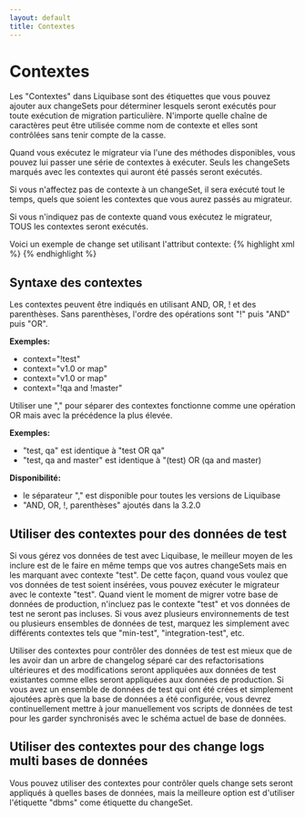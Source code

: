 ```yaml
---
layout: default
title: Contextes
---
```


# Contextes #

Les "Contextes" dans Liquibase sont des étiquettes que vous pouvez ajouter aux changeSets pour déterminer lesquels seront exécutés pour toute exécution de migration particulière. N'importe quelle chaîne de caractères peut être utilisée comme nom de contexte et elles sont contrôlées sans tenir compte de la casse.

Quand vous exécutez le migrateur via l'une des méthodes disponibles, vous pouvez lui passer une série de contextes à exécuter. Seuls les changeSets marqués avec les contextes qui auront été passés seront exécutés.

Si vous n'affectez pas de contexte à un changeSet, il sera exécuté tout le temps, quels que soient les contextes que vous aurez passés au migrateur.

Si vous n'indiquez pas de contexte quand vous exécutez le migrateur, TOUS les contextes seront exécutés.

Voici un exemple de change set utilisant l'attribut contexte:
{% highlight xml %}
   <changeSet id="2" author="bob" context="test">
        <insert tableName="news">
            <column name="id" value="1"/>
            <column name="title" value="Liquibase 0.8 Released"/>
        </insert>
        <insert tableName="news">
            <column name="id" value="2"/>
            <column name="title" value="Liquibase 0.9 Released"/>
        </insert>
    </changeSet>
{% endhighlight %}

## Syntaxe des contextes ##

Les contextes peuvent être indiqués en utilisant AND, OR, ! et des parenthèses. Sans parenthèses, l'ordre des opérations sont "!" puis "AND" puis "OR".

__Exemples:__

 * context="!test"
 * context="v1.0 or map"
 * context="v1.0 or map"
 * context="!qa and !master"

 Utiliser une "," pour séparer des contextes fonctionne comme une opération OR mais avec la précédence la plus élevée.

 __Exemples:__

  * "test, qa" est identique à "test OR qa"
  * "test, qa and master" est identique à "(test) OR (qa and master)

__Disponibilité:__

* le séparateur "," est disponible pour toutes les versions de Liquibase
* "AND, OR, !, parenthèses" ajoutés dans la 3.2.0


## Utiliser des contextes pour des données de test ##

Si vous gérez vos données de test avec Liquibase, le meilleur moyen de les inclure est de le faire en même temps que vos autres changeSets mais en les marquant avec contexte "test". De cette façon, quand vous voulez que vos données de test soient insérées, vous pouvez exécuter le migrateur avec le contexte "test". Quand vient le moment de migrer votre base de données de production, n'incluez pas le contexte "test" et vos données de test ne seront pas incluses. Si vous avez plusieurs environnements de test ou plusieurs ensembles de données de test, marquez les simplement avec différents contextes tels que "min-test", "integration-test", etc.

Utiliser des contextes pour contrôler des données de test est mieux que de les avoir dan un arbre de changelog séparé car des refactorisations ultérieures et des modifications seront appliquées aux données de test existantes comme elles seront appliquées aux données de production. Si vous avez un ensemble de données de test qui ont été crées et simplement ajoutées après que la base de données a été configurée, vous devrez continuellement mettre à jour manuellement vos scripts de données de test pour les garder synchronisés avec le schéma actuel de base de données.

## Utiliser des contextes pour des change logs multi bases de données ##

Vous pouvez utiliser des contextes pour contrôler quels change sets seront appliqués à quelles bases de données, mais la meilleure option est d'utiliser l'étiquette "dbms" come étiquette du changeSet.
